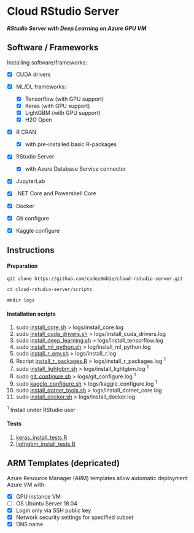 
# Cloud RStudio Server

___RStudio Server with Deep Learning on Azure GPU VM___


## Software / Frameworks

Installing software/frameworks:

- [x] CUDA drivers
- [x] ML/DL frameworks:
  - [x] Tensorflow (with GPU support)
  - [x] Keras (with GPU support)
  - [x] LightGBM (with GPU support)
  - [x] H2O Open
- [x] R CRAN 
  - [x] with pre-installed basic R-packages
- [x] RStudio Server
  - [x] with Azure Database Service connector
- [x] JupyterLab
- [x] .NET Core and Powershell Core
- [x] Docker
- [x] Git configure
- [x] Kaggle configure


## Instructions

#### Preparation

`git clone https://github.com/codez0mb1e/cloud-rstudio-server.git`

`cd cloud-rstudio-server/scripts`

`mkdir logs`


#### Installation scripts

1. sudo [install_core.sh](/scripts/install_core.sh) > logs/install_core.log
1. sudo [install_cuda_drivers.sh](/scripts/install_cuda_drivers.v10.0.sh) > logs/install_cuda_drivers.log
1. sudo [install_deep_learning.sh](/scripts/install_tensorflow.sh) > logs/install_tensorflow.log
1. sudo [install_ml_python.sh](/scripts/install_ml_python.sh) > log/install_ml_python.log
1. sudo [install_r_env.sh](/scripts/install_r.sh) > logs/install_r.log
1. Rscript [install_r_packages.R](/scripts/install_r_packages.R) > logs/install_r_packages.log <sup>1</sup>
1. sudo [install_lightgbm.sh](/scripts/install_lightgbm.sh) > logs/install_lightgbm.log <sup>1</sup>
1. sudo [git_configure.sh](/scripts/git_configure.sh) > logs/git_configure.log <sup>1</sup>
1. sudo [kaggle_configure.sh](/scripts/kaggle_configure.sh) > logs/kaggle_configure.log <sup>1</sup>
1. sudo [install_dotnet_tools.sh](/scripts/install_dotnet_core.sh) > logs/install_dotnet_core.log
1. sudo [install_docker.sh](/scripts/install_docker.sh) > logs/install_docker.log

<sup>1</sup> Install under RStudio user

#### Tests

1. [keras_install_tests.R](/tests/keras_install_tests.R)
1. [lightgbm_install_tests.R](/tests/lightgbm_install_tests.R)



## ARM Templates (depricated)

Azure Resource Manager (ARM) templates allow automatic deployment Azure VM with:

- [x] GPU instance VM
- [ ] OS Ubuntu Server 18.04
- [x] Login only via SSH public key
- [x] Network security settings for specified subset
- [x] DNS name
